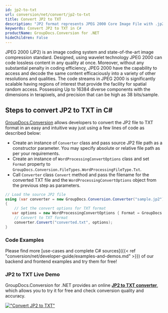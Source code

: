 ```yaml
---
id: jp2-to-txt
url: conversion/net/convert/jp2-to-txt
title: Convert JP2 to TXT
description: "JP2 format represents JPEG 2000 Core Image File with .jp2 extension. Learn how to convert JP2 to TXT file programmatically in C# language using GroupDocs.Conversion for .NET library."
keywords: Convert JP2 to TXT in C#
productName: GroupDocs.Conversion for .NET
hideChildren: False
---
```


JPEG 2000 (JP2) is an image coding system and state-of-the-art image compression standard. Designed, using wavelet technology JPEG 2000 can code lossless content in any quality at once. Moreover, without any substantial penalty in coding efficiency, JPEG 2000  have the capability to access and decode the same content efficaciously into a variety of other resolutions and qualities. The code streams in JPEG 2000 is significantly scalable having regions of interest that provide the facility for spatial random access. Possessing Up to 16384 diverse components with the dimensions in terapixels, and precision that can be high as 38 bits/sample.

## Steps to convert JP2 to TXT in C#

[GroupDocs.Conversion](https://products.groupdocs.com/conversion/net) allows developers to convert the JP2 file to TXT format in an easy and intuitive way just using a few lines of code as described below:

* Create an instance of `Converter` class and pass source JP2 file path as a constructor parameter. You may specify absolute or relative file path as per your requirements. 
* Create an instance of `WordProcessingConvertOptions` class and set `Format` property to `GroupDocs.Conversion.FileTypes.WordProcessingFileType.Txt`.
* Call `Converter` class `Convert` method and pass the filename for the converted TXT file and the `WordProcessingConvertOptions` object from the previous step as parameters.

```csharp
// Load the source JP2 file
using (var converter = new GroupDocs.Conversion.Converter("sample.jp2"))
{
    // Set the convert options for TXT format
   var options = new WordProcessingConvertOptions { Format = GroupDocs.Conversion.FileTypes.WordProcessingFileType.Txt };
    // Convert to TXT format
    converter.Convert("converted.txt", options);
}
```

### Code Examples

Please find more [use-cases and complete C# sources]({{< ref "conversion/net/developer-guide/examples-and-demos.md" >}}) of our backend and frontend examples and try them for free!

### JP2 to TXT Live Demo

GroupDocs.Conversion for .NET provides an online [**JP2 to TXT converter**](https://products.groupdocs.app/conversion/jp2-to-txt), which allows you to try it for free and check conversion quality and accuracy.

[!["Convert JP2 to TXT"](conversion/net/images/convert-to-txt/convert-jp2-to-txt.png)](https://products.groupdocs.app/conversion/jp2-to-txt)